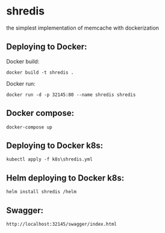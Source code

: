# shredis
the simplest implementation of memcache with dockerization

## Deploying to Docker:
Docker build: 
```
docker build -t shredis .
```
Docker run: 
```
docker run -d -p 32145:80 --name shredis shredis
```
## Docker compose:
```
docker-compose up
```
## Deploying to Docker k8s:
```
kubectl apply -f k8s\shredis.yml
```
## Helm deploying to Docker k8s:
```
helm install shredis /helm
```
## Swagger: 
```
http://localhost:32145/swagger/index.html
```
